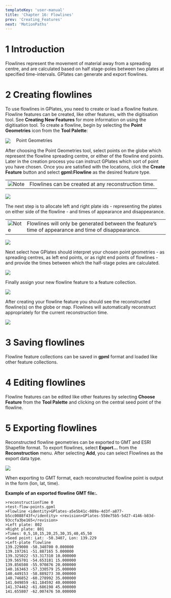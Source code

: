 ```yaml
---
templateKey: 'user-manual'
title: 'Chapter 16: Flowlines'
prev: 'Creating_Features'
next: 'MotionPaths'
---
```


1 Introduction
============

Flowlines represent the movement of material away from a spreading centre, and are calculated based on half stage-poles between two plates at specified time-intervals. GPlates can generate and export flowlines.

2 Creating flowlines
==================

To use flowlines in GPlates, you need to create or load a flowline feature. Flowline features can be created, like other features, with the digitisation tool. See **Creating New Features** for more information on using the digitisation tool. To create a flowline, begin by selecting the **Point Geometries** icon from the **Tool Palette**:

<span style="display:inline-block; width:30px; vertical-align:middle;"><img src="icons/digitise_multipoint_35.png" /> </span> Point Geometries

After choosing the Point Geometries tool, select points on the globe which represent the flowline spreading centre, or either of the flowline end points. Later in the creation process you can instruct GPlates which sort of point you have chosen. Once you are satisfied with the locations, click the **Create Feature** button and select **gpml:Flowline** as the desired feature type.

<table class ="note">
   <tbody>
      <tr>
         <td class="icon">
            <img src="./images/icons/note.png" alt="Note">
         </td>
         <td class="content" >Flowlines can be created at any reconstruction time.</td>
      </tr>
   </tbody>
</table>

![](screenshots/CreateFeatureFlowline1.win32.png)

The next step is to allocate left and right plate ids - representing the plates on either side of the flowline - and times of appearance and disappearance.

<table class ="note">
   <tbody>
      <tr>
         <td class="icon">
            <img src="./images/icons/note.png" alt="Note">
         </td>
         <td class="content" >Flowlines will only be generated between the feature’s time of appearance and time of disappearance.</td>
      </tr>
   </tbody>
</table>

![](screenshots/CreateFeatureFlowline2.win32.png)

Next select how GPlates should interpret your chosen point geometries - as spreading centres, as left end points, or as right end points of flowlines - and provide the times between which the half-stage poles are calculated.

![](screenshots/CreateFeatureFlowline3.win32.png)

Finally assign your new flowline feature to a feature collection.

![](screenshots/CreateFeatureFlowline4.win32.png)

After creating your flowline feature you should see the reconstructed flowline(s) on the globe or map. Flowlines will automatically reconstruct appropriately for the current reconstruction time.

![](screenshots/FlowlineScreenshot.win32.png)

3 Saving flowlines
================

Flowline feature collections can be saved in **gpml** format and loaded like other feature collections.

4 Editing flowlines
=================

Flowline features can be edited like other features by selecting **Choose Feature** from the **Tool Palette** and clicking on the central seed point of the flowline.

5 Exporting flowlines
===================

Reconstructed flowline geometries can be exported to GMT and ESRI Shapefile format. To export flowlines, select **Export…** from the **Reconstruction** menu. After selecting **Add**, you can select Flowlines as the export data type.

![](screenshots/FlowlineExport.win32.png)

When exporting to GMT format, each reconstructed flowline point is output in the form (lon, lat, time).

**Example of an exported flowline GMT file:.**

```
>reconstructionTime 0 
>test-flow-points.gpml 
>Flowline <identity>GPlates-a5e5b41c-089a-4d3f-a877-b5cc0088f43f</identity> <revision>GPlates-550e75b5-5d27-4146-b83d-93ccfa3be165</revision> 
>Left plate: 802 
>Right plate: 801 
>Times: 0,5,10,15,20,25,30,35,40,45,50 
>Seed point: Lat: -50.3407, Lon: 139.229 
>Left-plate flowline 
139.229000 -50.340700 0.000000 
139.197261 -51.887165 5.000000 
139.325022 -53.317310 10.000000 
139.565701 -54.653181 15.000000 
139.856508 -55.970876 20.000000 
140.163463 -57.330579 25.000000 
140.449153 -58.889273 30.000000 
140.746852 -60.278992 35.000000 
141.049859 -61.184592 40.000000 
141.374462 -61.686198 45.000000 
141.655807 -62.007476 50.000000
```


